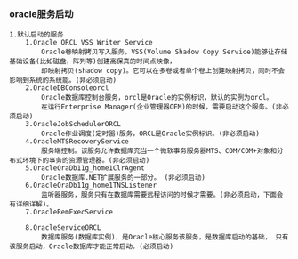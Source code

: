 ### oracle服务启动
    1.默认启动的服务
        1.Oracle ORCL VSS Writer Service
            Oracle卷映射拷贝写入服务，VSS(Volume Shadow Copy Service)能够让存储基础设备(比如磁盘，阵列等)创建高保真的时间点映像，
            即映射拷贝(shadow copy)。它可以在多卷或者单个卷上创建映射拷贝，同时不会影响到系统的系统能。(非必须启动)
        2.OracleDBConsoleorcl
            Oracle数据库控制台服务，orcl是Oracle的实例标识，默认的实例为orcl。
            在运行Enterprise Manager(企业管理器OEM)的时候，需要启动这个服务。(非必须启动)
        3.OracleJobSchedulerORCL
            Oracle作业调度(定时器)服务，ORCL是Oracle实例标识。(非必须启动)
        4.OracleMTSRecoveryService
            服务端控制。该服务允许数据库充当一个微软事务服务器MTS、COM/COM+对象和分布式环境下的事务的资源管理器。(非必须启动)
        5.OracleOraDb11g_home1ClrAgent
            Oracle数据库.NET扩展服务的一部分。 (非必须启动)
        6.OracleOraDb11g_home1TNSListener
            监听器服务，服务只有在数据库需要远程访问的时候才需要。(非必须启动，下面会有详细详解)。
        7.OracleRemExecService
        
        8.OracleServiceORCL
            数据库服务(数据库实例)，是Oracle核心服务该服务，是数据库启动的基础， 只有该服务启动，Oracle数据库才能正常启动。(必须启动)